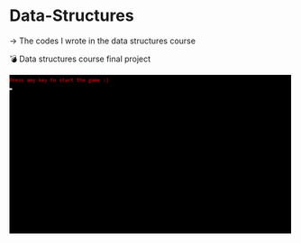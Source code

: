 # Data-Structures

-> The codes I wrote in the data structures course

:bomb: Data structures course final project

<img src="Final_Project_Data_Structures_gif.gif" alt="gif" title="gif" width="500"/>

